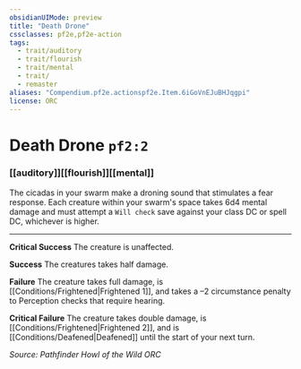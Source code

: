 ```yaml
---
obsidianUIMode: preview
title: "Death Drone"
cssclasses: pf2e,pf2e-action
tags:
  - trait/auditory
  - trait/flourish
  - trait/mental
  - trait/
  - remaster
aliases: "Compendium.pf2e.actionspf2e.Item.6iGoVnEJuBHJqgpi"
license: ORC
---
```

# Death Drone `pf2:2`

### [[auditory]][[flourish]][[mental]]






The cicadas in your swarm make a droning sound that stimulates a fear response. Each creature within your swarm's space takes 6d4 mental damage and must attempt a `Will check` save against your class DC or spell DC, whichever is higher.

* * *

**Critical Success** The creature is unaffected.

**Success** The creatures takes half damage.

**Failure** The creature takes full damage, is [[Conditions/Frightened|Frightened 1]], and takes a –2 circumstance penalty to Perception checks that require hearing.

**Critical Failure** The creature takes double damage, is [[Conditions/Frightened|Frightened 2]], and is [[Conditions/Deafened|Deafened]] until the start of your next turn.

*Source: Pathfinder Howl of the Wild*
*ORC*